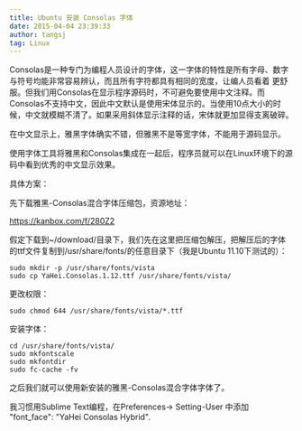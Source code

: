 ```yaml
---
title: Ubuntu 安装 Consolas 字体
date: 2015-04-04 23:39:33
author: tangsj
tag: Linux
---
```


Consolas是一种专门为编程人员设计的字体，这一字体的特性是所有字母、数字与符号均能非常容易辨认，而且所有字符都具有相同的宽度，让编人员看着 更舒服。但我们用Consolas在显示程序源码时，不可避免要使用中文注释。而Consolas不支持中文，因此中文默认是使用宋体显示的。当使用10点大小的时候，中文就模糊不清了。如果采用斜体显示注释的话，宋体就更加显得支离破碎。

在中文显示上，雅黑字体确实不错，但雅黑不是等宽字体，不能用于源码显示。

使用字体工具将雅黑和Consolas集成在一起后，程序员就可以在Linux环境下的源码中看到优秀的中文显示效果。

具体方案：

先下载雅黑-Consolas混合字体压缩包，资源地址：

<a href="https://kanbox.com/f/280Z2" target="_blank">https://kanbox.com/f/280Z2</a>

假定下载到~/download/目录下，我们先在这里把压缩包解压，把解压后的字体的ttf文件复制到/usr/share/fonts/的任意目录下（我是Ubuntu 11.10下测试的）：

    sudo mkdir -p /usr/share/fonts/vista
    sudo cp YaHei.Consolas.1.12.ttf /usr/share/fonts/vista/

更改权限：

    sudo chmod 644 /usr/share/fonts/vista/*.ttf

安装字体：

    cd /usr/share/fonts/vista/
    sudo mkfontscale
    sudo mkfontdir
    sudo fc-cache -fv

之后我们就可以使用新安装的雅黑-Consolas混合字体字体了。

我习惯用Sublime Text编程，在Preferences-> Setting-User 中添加 "font_face": "YaHei Consolas Hybrid".